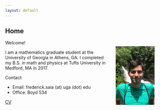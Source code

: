 ```yaml
--- 
layout: default 
---
```


<h2> Home </h2>


<img src='site-photo.jpg' style="float:right; width:25%; margin:20px;"/>  

Welcome!  

I am a mathematics graduate student at the University of Georgia in Athens, GA.  I completed my B.S. in math and physics at Tufts University in Medford, MA in 2017.  

Contact:  
* Email: frederick.saia (at) uga (dot) edu   
* Office: Boyd 534  

[CV](https://drive.google.com/file/d/1Nom9FVFOhQei7S1km4OEKjsCzQw3AE6u/view?usp=sharing)

<br />
<br />
<br />
